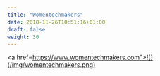 ```yaml
---
title: "Womentechmakers"
date: 2018-11-26T10:51:16+01:00
draft: false
weight: 30
---
```

<a href=https://www.womentechmakers.com">![](/img/womentechmakers.png)</a>
<div class="social">
<a href="https://www.youtube.com/user/womentechmakers"><i class="fa fa-youtube"></i></a>
	<a href="https://www.womentechmakers.com">
		<i class="fa fa-globe"></i>
	</a>
<a href="https://twitter.com/womentechmakers">
<i class="fa fa-twitter"></i>
</a>	
</div>

